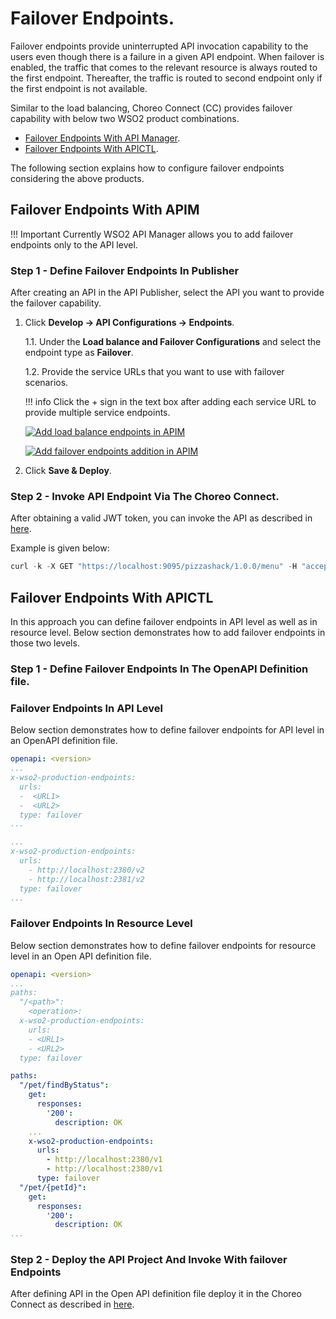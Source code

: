 # Failover Endpoints.

Failover endpoints provide uninterrupted API invocation capability to the users even though there is a failure in a given API endpoint. When failover is enabled, the traffic that comes to the relevant resource is always routed to the first endpoint. Thereafter, the traffic is routed to second endpoint only if the first endpoint is not available.

Similar to the load balancing, Choreo Connect (CC) provides failover capability with below two WSO2 product combinations.

- [Failover Endpoints With API Manager]({{base_path}}/deploy-and-publish/deploy-on-gateway/choreo-connect/endpoints/failover-endpoints/#failover-endpoints-with-apim). 
- [Failover Endpoints With APICTL]({{base_path}}/deploy-and-publish/deploy-on-gateway/choreo-connect/endpoints/failover-endpoints/#failover-endpoints-with-apictl).

The following section explains how to configure failover endpoints considering the above products.

## Failover Endpoints With APIM

!!! Important
    Currently WSO2 API Manager allows you to add failover endpoints only to the API level.

### Step 1 - Define Failover Endpoints In Publisher

After creating an API in the API Publisher, select the API you want to provide the failover capability.

1.  Click **Develop -> API Configurations -> Endpoints**.

    1.1. Under the **Load balance and Failover Configurations** and select the endpoint type as **Failover**.

    1.2. Provide the service URLs that you want to use with failover scenarios.

    !!! info
        Click the + sign in the text box after adding each service URL to provide multiple service endpoints.

    [![Add load balance endpoints in APIM](https://apim.docs.wso2.com/en/4.1.0/assets/img/learn/load-balance-and-fail-over.png)](https://apim.docs.wso2.com/en/4.1.0/assets/img/learn/load-balance-and-fail-over.png)

    [![Add failover endpoints addition in APIM](https://apim.docs.wso2.com/en/4.1.0/assets/img/learn/failover-configured.png)](https://apim.docs.wso2.com/en/4.1.0/assets/img/learn/load-balanced-configurations.png)
    
2.  Click **Save & Deploy**.

### Step 2 - Invoke API Endpoint Via The Choreo Connect.

After obtaining a valid JWT token, you can invoke the API as described in [here]({{base_path}}/deploy-and-publish/deploy-on-gateway/choreo-connect/getting-started/quick-start-guide/quick-start-guide-docker-with-apim/#step-6-invoke-the-api-via-choreo-connect). 

Example is given below:

``` java
curl -k -X GET "https://localhost:9095/pizzashack/1.0.0/menu" -H "accept: application/json" -H "Authorization: Bearer <COPIED_TOKEN>"
```

## Failover Endpoints With APICTL

In this approach you can define failover endpoints in API level as well as in resource level. Below section demonstrates how to add failover endpoints in those two levels.

### Step 1 - Define Failover Endpoints In The OpenAPI Definition file.

### Failover Endpoints In API Level

Below section demonstrates how to define failover endpoints for API level in an OpenAPI definition file.

``` yaml tab="Format"
openapi: <version>
...
x-wso2-production-endpoints:
  urls:
  -  <URL1>
  -  <URL2>
  type: failover
...
```

``` yaml tab="Example"
...
x-wso2-production-endpoints:
  urls:
    - http://localhost:2380/v2
    - http://localhost:2381/v2
  type: failover
...
```

### Failover Endpoints In Resource Level

Below section demonstrates how to define failover endpoints for resource level in an Open API definition file.

``` yaml tab="Format"
openapi: <version>
...
paths:
  "/<path>":
    <operation>:
  x-wso2-production-endpoints:
    urls:
    - <URL1>
    - <URL2>
  type: failover
```

``` yaml tab="Example"
paths:
  "/pet/findByStatus":
    get:
      responses:
        '200':
          description: OK
    ...
    x-wso2-production-endpoints:
      urls:
        - http://localhost:2380/v1
        - http://localhost:2380/v1
      type: failover
  "/pet/{petId}":
    get:
      responses:
        '200':
          description: OK
...
```

### Step 2 - Deploy the API Project And Invoke With failover Endpoints

After defining API in the Open API definition file deploy it in the Choreo Connect as described in [here]({{base_path}}/deploy-and-publish/deploy-on-gateway/choreo-connect/getting-started/quick-start-guide/quick-start-guide-docker/#step-1-download-and-setup-choreo-connect-distribution-zip-and-apictl-command-line-tool).
